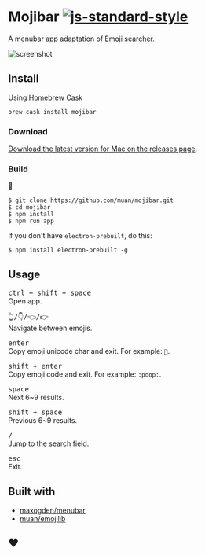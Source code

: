 # Mojibar [![js-standard-style](https://img.shields.io/badge/code%20style-standard-brightgreen.svg?style=flat)](https://github.com/feross/standard)

A menubar app adaptation of [Emoji searcher](http://emoji.muan.co).

![screenshot](https://cloud.githubusercontent.com/assets/1153134/8794765/1c246d46-2fb9-11e5-9429-560fa1192b4f.gif)

## Install

Using [Homebrew Cask](http://caskroom.io/)

    brew cask install mojibar

### Download

[Download the latest version for Mac on the releases page](https://github.com/muan/mojibar/releases).

### Build

:construction:

```
$ git clone https://github.com/muan/mojibar.git
$ cd mojibar
$ npm install
$ npm run app
```

If you don't have `electron-prebuilt`, do this:

```
$ npm install electron-prebuilt -g
```

## Usage

<kbd>ctrl + shift + space</kbd><br>
Open app.

<kbd>👆/👇/👈/👉</kbd><br>
Navigate between emojis.

<kbd>enter</kbd><br>
Copy emoji unicode char and exit. For example: `💩`.

<kbd>shift + enter</kbd><br>
Copy emoji code and exit. For example: `:poop:`.

<kbd>space</kbd><br>
Next 6~9 results.

<kbd>shift + space</kbd><br>
Previous 6~9 results.

<kbd>/</kbd><br>
Jump to the search field.

<kbd>esc</kbd><br>
Exit.

## Built with

- [maxogden/menubar](https://github.com/maxogden/menubar)
- [muan/emojilib](https://github.com/muan/emojilib)

## :heart:
